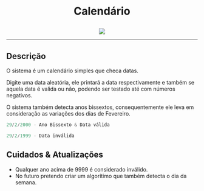 # <p align = "center"> Calendário

<p align="center">
  <img src = "https://user-images.githubusercontent.com/108163958/234414449-a88bef6b-7cd9-45a6-820e-95a7e9e855f1.gif">
       </p>
  <hr>
  
## Descrição

O sistema é um calendário simples que checa datas.

Digite uma data aleatória, ele printará a data respectivamente e também se aquela data é valida ou não, podendo ser testado até com números negativos.

O sistema também detecta anos bissextos, consequentemente ele leva em consideração as variações dos dias de Fevereiro.

```py
29/2/2000 - Ano Bissexto & Data válida
```
```py
29/2/1999 - Data inválida
```

## Cuidados & Atualizações

* Qualquer ano acima de 9999 é considerado inválido.
* No futuro pretendo criar um algorítimo que também detecta o dia da semana.
